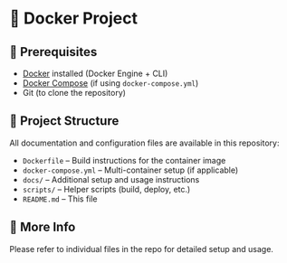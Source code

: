 # 🐳 Docker Project

## 📌 Prerequisites

- [Docker](https://www.docker.com/get-started) installed (Docker Engine + CLI)
- [Docker Compose](https://docs.docker.com/compose/install/) (if using `docker-compose.yml`)
- Git (to clone the repository)

## 📁 Project Structure

All documentation and configuration files are available in this repository:

- `Dockerfile` – Build instructions for the container image  
- `docker-compose.yml` – Multi-container setup (if applicable)  
- `docs/` – Additional setup and usage instructions  
- `scripts/` – Helper scripts (build, deploy, etc.)  
- `README.md` – This file  

## 📄 More Info

Please refer to individual files in the repo for detailed setup and usage.

